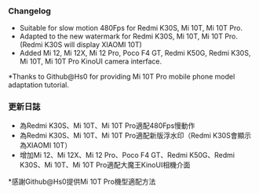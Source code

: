 ### Changelog
- Suitable for slow motion 480Fps for Redmi K30S, Mi 10T, Mi 10T Pro.
- Adapted to the new watermark for Redmi K30S, Mi 10T, Mi 10T Pro. (Redmi K30S will display XIAOMI 10T)
- Added Mi 12, Mi 12X, Mi 12 Pro, Poco F4 GT, Redmi K50G, Redmi K30S, Mi 10T, Mi 10T Pro KinoUI camera interface.

*Thanks to Github@Hs0 for providing Mi 10T Pro mobile phone model adaptation tutorial.

### 更新日誌
- 為Redmi K30S、Mi 10T、Mi 10T Pro適配480Fps慢動作
- 為Redmi K30S、Mi 10T、Mi 10T Pro適配新版浮水印（Redmi K30S會顯示為XIAOMI 10T）
- 增加Mi 12、Mi 12X、Mi 12 Pro、Poco F4 GT、Redmi K50G、Redmi K30S、Mi 10T、Mi 10T Pro適配大魔王KinoUI相機介面

*感謝Github@Hs0提供Mi 10T Pro機型適配方法
